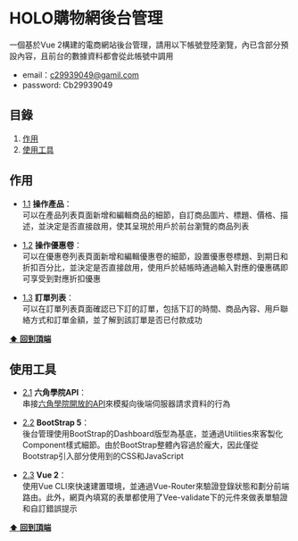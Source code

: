 # HOLO購物網後台管理
一個基於Vue 2構建的電商網站後台管理，請用以下帳號登陸瀏覽，內已含部分預設內容，且前台的數據資料都會從此帳號中調用

 - email：c29939049@gamil.com
 - password: Cb29939049

<a name="table-of-contents"></a>
## 目錄
  1. [作用](#purpose)
  1. [使用工具](#resources)

<a name="purpose"></a>
## 作用

  - [1.1](#1.1) <a name='1.1'></a> **操作產品**：<br>
  可以在產品列表頁面新增和編輯商品的細節，自訂商品圖片、標題、價格、描述，並決定是否直接啟用，使其呈現於用戶於前台瀏覽的商品列表

  - [1.2](#1.2) <a name='1.2'></a> **操作優惠卷**：<br>
  可以在優惠卷列表頁面新增和編輯優惠卷的細節，設置優惠卷標題、到期日和折扣百分比，並決定是否直接啟用，使用戶於結帳時通過輸入對應的優惠碼即可享受到對應折扣優惠

  - [1.3](#1.3) <a name='1.3'></a> **訂單列表**：<br>
  可以在訂單列表頁面確認已下訂的訂單，包括下訂的時間、商品內容、用戶聯絡方式和訂單金額，並了解到該訂單是否已付款成功

  **[⬆ 回到頂端](#table-of-contents)**

<a name="resources"></a>
## 使用工具

  - [2.1](#2.1) <a name='2.1'></a> **六角學院API**：<br>
  串接[六角學院開放的API](https://github.com/hexschool/vue-course-api-wiki/wiki/%E7%99%BB%E5%85%A5%E5%8F%8A%E9%A9%97%E8%AD%89)來模擬向後端伺服器請求資料的行為

  - [2.2](#2.2) <a name='2.2'></a> **BootStrap 5**：<br>
  後台管理使用BootStrap的Dashboard版型為基底，並通過Utilities來客製化Component樣式細節。由於BootStrap整體內容過於龐大，因此僅從Bootstrap引入部分使用到的CSS和JavaScript

  - [2.3](#2.3) <a name='2.3'></a> **Vue 2**：<br>
  使用Vue CLI來快速建置環境，並通過Vue-Router來驗證登錄狀態和劃分前端路由。此外，網頁內填寫的表單都使用了Vee-validate下的元件來做表單驗證和自訂錯誤提示

  **[⬆ 回到頂端](#table-of-contents)**
